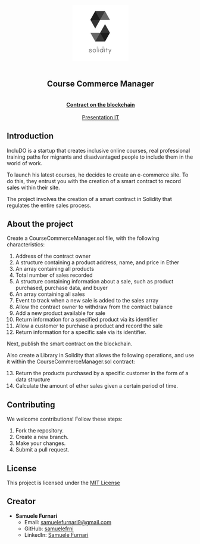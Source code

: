 <div align="center"><img src="/assets/solidity-logo-vector.svg" width="150px"></div>
<br />
<div align="center">
  <h2 align="center">Course Commerce Manager</h2>

  <p align="center">
    <br />
    <a href="https://sepolia.etherscan.io/address/0xd6d9dcca6f610818a360ee26378315391e488ed8"><strong>Contract on the blockchain</strong></a>
    <br />
    <br />
    <a href="./assets/">Presentation IT</a>
  </p>
</div>

## Introduction

IncluDO is a startup that creates inclusive online courses, real professional training paths for migrants and disadvantaged people to include them in the world of work.

To launch his latest courses, he decides to create an e-commerce site. To do this, they entrust you with the creation of a smart contract to record sales within their site.

The project involves the creation of a smart contract in Solidity that regulates the entire sales process.

## About the project

Create a CourseCommerceManager.sol file, with the following characteristics:

1. Address of the contract owner
2. A structure containing a product address, name, and price in Ether
3. An array containing all products
4. Total number of sales recorded
5. A structure containing information about a sale, such as product purchased, purchase data, and buyer
6. An array containing all sales
7. Event to track when a new sale is added to the sales array
8. Allow the contract owner to withdraw from the contract balance
9. Add a new product available for sale
10. Return information for a specified product via its identifier
11. Allow a customer to purchase a product and record the sale
12. Return information for a specific sale via its identifier.

Next, publish the smart contract on the blockchain.

Also create a Library in Solidity that allows the following operations, and use it within the CourseCommerceManager.sol contract:

13. Return the products purchased by a specific customer in the form of a data structure
14. Calculate the amount of ether sales given a certain period of time.

## Contributing

We welcome contributions! Follow these steps:

1. Fork the repository.
2. Create a new branch.
3. Make your changes.
4. Submit a pull request.

## License

This project is licensed under the [MIT License](https://opensource.org/licenses/MIT)

## Creator

- **Samuele Furnari**
  - Email: samuelefurnari9@gmail.com
  - GitHub: [samuelefrni](https://github.com/samuelefrni)
  - LinkedIn: [Samuele Furnari](https://www.linkedin.com/in/samuele-furnari-a37567220/)
